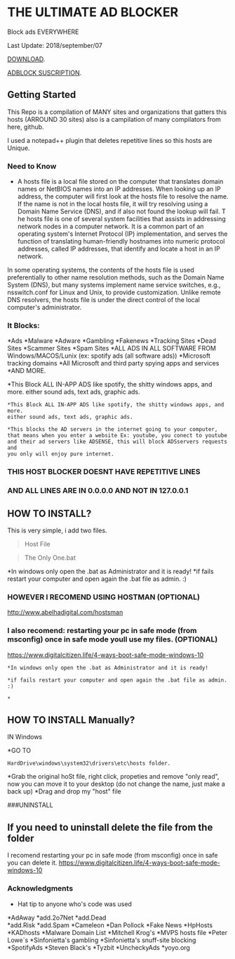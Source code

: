 # THE ULTIMATE AD BLOCKER
Block ads EVERYWHERE



Last Update: 2018/september/07

[DOWNLOAD](https://github.com/AlexRabbit/TheUltimateADblocker/archive/master.zip).

[ADBLOCK SUSCRIPTION](https://adblockpro.000webhostapp.com/alex/text.txt&title=Alex).




## Getting Started

This Repo is a compilation of MANY sites and organizations that gatters this hosts (ARROUND 30 sites)
also is a campilation of many compilators from here, github.

I used a notepad++ plugin that deletes repetitive lines so this hosts are Unique.

### Need to Know
+ A hosts file is a local file stored on the computer that translates domain names or NetBIOS names into an IP addresses.
When looking up an IP address, the computer will first look at the hosts file to resolve the name. If the name is not in the local hosts file, it will try resolving using a Domain Name Service (DNS), and if also not found the lookup will fail.
T
he hosts file is one of several system facilities that assists in addressing network nodes in a computer network. It is a common part of an operating system's Internet Protocol (IP) implementation, and serves the function of translating human-friendly hostnames into numeric protocol addresses, called IP addresses, that identify and locate a host in an IP network.

In some operating systems, the contents of the hosts file is used preferentially to other name resolution methods, such as the Domain Name System (DNS), but many systems implement name service switches, e.g., nsswitch.conf for Linux and Unix, to provide customization. Unlike remote DNS resolvers, the hosts file is under the direct control of the local computer's administrator.

### It Blocks:

*Ads 
*Malware 
*Adware
*Gambling
*Fakenews
*Tracking Sites
*Dead Sites
*Scammer Sites
*Spam Sites
*ALL ADS IN ALL SOFTWARE FROM Windows/MACOS/Lunix  (ex: spotify ads (all software ads))
*Microsoft tracking domains
*All Microsoft and third party spying apps and services
*AND MORE.


*This Block ALL IN-APP ADS like spotify, the shitty windows apps, and more.
either sound ads, text ads, graphic ads.

```
*This Block ALL IN-APP ADS like spotify, the shitty windows apps, and more. 
either sound ads, text ads, graphic ads.

*This blocks the AD servers in the internet going to your computer, 
that means when you enter a website Ex: youtube, you conect to youtube 
and their ad servers like ADSENSE, this will block ADSservers requests and 
you only will enjoy pure internet.
```

### THIS HOST BLOCKER DOESNT HAVE REPETITIVE LINES
### AND ALL LINES ARE IN 0.0.0.0 AND NOT IN 127.0.0.1




## HOW TO INSTALL?
This is very simple, i add two files.

>Host File


>The Only One.bat

*In windows only open the .bat as Administrator and it is ready!
*if fails restart your computer and open again the .bat file as admin. :)



### HOWEVER I RECOMEND USING HOSTMAN (OPTIONAL)
http://www.abelhadigital.com/hostsman
### I also recomend: restarting your pc in safe mode (from msconfig) once in safe mode youll use my files. (OPTIONAL)
https://www.digitalcitizen.life/4-ways-boot-safe-mode-windows-10

```
*In windows only open the .bat as Administrator and it is ready!

*if fails restart your computer and open again the .bat file as admin. :)

*
```





## HOW TO INSTALL Manually?
IN Windows

*GO TO
```
HardDrive\windows\system32\drivers\etc\hosts folder.
```
*Grab the original hoSt file, right click, propeties and remove "only read", now you can move it to your desktop
(do not change the name, just make a back up)
*Drag and drop my "host" file





###UNINSTALL
## If you need to uninstall delete the file from the folder
I  recomend restarting your pc in safe mode (from msconfig) once in safe you can delete it.
https://www.digitalcitizen.life/4-ways-boot-safe-mode-windows-10



### Acknowledgments
* Hat tip to anyone who's code was used


*AdAway
*add.2o7Net
*add.Dead 	
*add.Risk
*add.Spam
*Cameleon
*Dan Pollock 
*Fake News
*HpHosts
*KADhosts
*Malware Domain List
*Mitchell Krog's 
*MVPS hosts file
*Peter Lowe´s
*Sinfonietta's gambling 
*Sinfonietta's snuff-site blocking
*SpotifyAds 
*Steven Black's 
*Tyzbit 
*UncheckyAds 
*yoyo.org 
